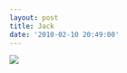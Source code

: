 ```yaml
---
layout: post
title: Jack
date: '2010-02-10 20:49:00'
---
```


[![](https://i2.wp.com/frodo.sterlinganderson.net/wp-content/uploads/2010/02/tumblr_kxnba3HWTm1qa2pnvo1_r1_12801.jpg.scaled10001-440x292.jpg?resize=500%2C332)](https://i2.wp.com/frodo.sterlinganderson.net/wp-content/uploads/2010/02/tumblr_kxnba3HWTm1qa2pnvo1_r1_12801.jpg.scaled10001.jpg)
